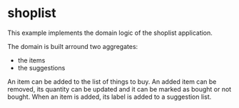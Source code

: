 # shoplist

This example implements the domain logic of the shoplist application.

The domain is built arround two aggregates:

- the items
- the suggestions

An item can be added to the list of things to buy.
An added item can be removed, its quantity can be updated and it can be marked as bought or not bought.
When an item is added, its label is added to a suggestion list.
